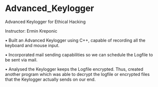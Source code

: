 # Advanced_Keylogger
  

Advanced Keylogger for Ethical Hacking

Instructor: Ermin Kreponic

•	Built an Advanced Keylogger using C++, capable of recording all the keyboard and mouse input.

•	Incorporated mail sending capabilities so we can schedule the Logfile to be sent via mail.

•	Analysed the Keylogger keeps the Logfile encrypted. Thus, created another program which was able to decrypt the logfile or encrypted files that the Keylogger actually sends on our end.
